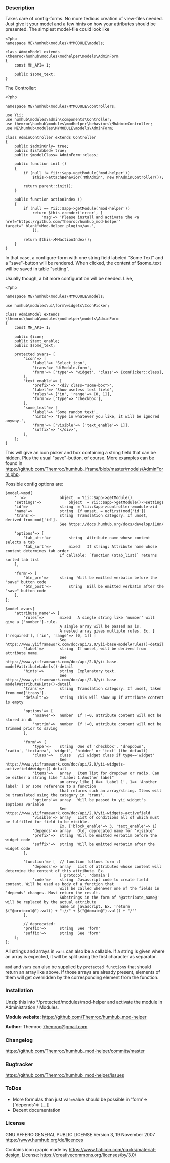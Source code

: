 ### Description
Takes care of config-forms. No more tedious creation of view-files
needed. Just give it your model and a few hints on how your attributes
should be presented. The simplest model-file could look like

	<?php
	namespace ME\humhub\modules\MYMODULE\models;

	class AdminModel extends \themroc\humhub\modules\modhelper\models\AdminForm
	{
		const MH_API= 1;

		public $some_text;
	}

The Controller:

	<?php

	namespace ME\humhub\modules\MYMODULE\controllers;

	use Yii;
	use humhub\modules\admin\components\Controller;
	use themroc\humhub\modules\modhelper\behaviors\MhAdminController;
	use ME\humhub\modules\MYMODULE\models\AdminForm;

	class AdminController extends Controller
	{
		public $adminOnly= true;
		public $isTabbed= true;
		public $modelClass= AdminForm::class;

		public function init ()
		{
			if (null != Yii::$app->getModule('mod-helper'))
				$this->attachBehavior('MhAdmin', new MhAdminController());

			return parent::init();
		}

		public function actionIndex ()
		{
			if (null == Yii::$app->getModule('mod-helper'))
				return $this->render('error', [
					'msg'=> 'Please install and activate the <a href="https://github.com/Themroc/humhub_mod-helper" target="_blank">Mod-Helper plugin</a>.',
				]);

			return $this->MHactionIndex();
		}
	}

In that case, a configure-form with one string field labeled "Some Text"
and a "save"-button will be rendered. When clicked, the content of
$some_text will be saved in table "setting".

Usually though, a bit more configuration will be needed. Like,

	<?php

	namespace ME\humhub\modules\MYMODULE\models;

	use humhub\modules\ui\form\widgets\IconPicker;

	class AdminModel extends \themroc\humhub\modules\modhelper\models\AdminForm
	{
		const MH_API= 1;

		public $icon;
		public $text_enable;
		public $some_text;

		protected $vars= [
			'icon'=> [
				'label'=> 'Select icon',
				'trans'=> 'UiModule.form',
				'form'=> ['type'=> 'widget', 'class'=> IconPicker::class],
			],
			'text_enable'=> [
				'prefix'=> '<div class="some-box">',
				'label'=> 'Show useless text field',
				'rules'=> ['in', 'range'=> [0, 1]],
				'form'=> ['type'=> 'checkbox'],
			],
			'some_text'=> [
				'label'=> 'Some random text',
				'hints'=> 'Type in whatever you like, it will be ignored anyway.',
				'form'=> ['visible'=> ['text_enable'=> 1]],
				'suffix'=> '</div>',
			],
		];
	}

This will give an icon picker and box containing a string field that can
be hidden. Plus the usual "save"-button, of course. More examples can be
found in https://github.com/Themroc/humhub_iframe/blob/master/models/AdminForm.php.

Possible config options are:

	$model->mod[
		'_'=>				object	= Yii::$app->getModule()
		'settings'=>			object	= Yii::$app->getModule()->settings
		'id'=>				string	= Yii::$app->controller->module->id
		'name'=>			string	If unset, = ucfirst(mod['id'])
		'trans'=>			string	Translation category. If unset, derived from mod['id'].
							See https://docs.humhub.org/docs/develop/i18n/

		'options'=> [
			'tab_attr'=>		string	Attribute name whose content selects a tab
			'tab_sort'=>		mixed	If string: Attribute name whose content determines tab order
							If callable: `function ($tab_list)` returns sorted tab list
		],

		'form'=> [
			'btn_pre'=>		string	Will be emitted verbatim before the "save" button code
			'btn_post'=>		string	Will be emitted verbatim after the "save" button code
		],
	];

	$model->vars[
		'attribute_name'=> [
			'rules'=>		mixed	A single string like 'number' will give a ['number']-rule.
							A single array will be passed as is.
							A nested array gives multiple rules. Ex. [ ['required'], ['in', 'range'=> [0, 1]] ]
							See https://www.yiiframework.com/doc/api/2.0/yii-base-model#rules()-detail
			'label'=>		string	If unset, will be derived from attribute name.
							See https://www.yiiframework.com/doc/api/2.0/yii-base-model#attributeLabels()-detail
			'hints'=>		string	Explanatory text.
							See https://www.yiiframework.com/doc/api/2.0/yii-base-model#attributeHints()-detail
			'trans'=>		string	Translation category. If unset, taken from mod['trans'].
			'default'=>		string	This will show up if attribute content is empty

			'options'=> [
				'nosave'=>	number	If !=0, attribute content will not be stored in db
				'notrim'=>	number	If !=0, attribute content will not be trimmed prior to saving
			],

			'form'=> [
				'type'=>	string	One of 'checkbox', 'dropdown', 'radio', 'textarea', 'widget', 'hidden' or 'text' (the default)
				'class'=>	class	yii widget class if type=='widget'
							See https://www.yiiframework.com/doc/api/2.0/yii-widgets-activefield#widget()-detail
				'items'=>	array	Item list for dropdown or radio. Can be either a string like ".Label 1.Another label"
							an array like [ 0=> 'Label 1', 1=> 'Another label' ] or some reference to a function
							that returns such an array/string. Items will be translated using the category in 'trans'.
				'options'=>	array	Will be passed to yii widget's $options variable
							See https://www.yiiframework.com/doc/api/2.0/yii-widgets-activefield
				'visible'=>	array	List of conditions all of which must be fulfilled for field to be visible.
							Ex. ['block_enable'=> 3, 'text_enable'=> 1]
				'depends'=>	array	Old, deprecated name for 'visible'
				'prefix'=>	string	Will be emitted verbatim before the widget code
				'suffix'=>	string	Will be emitted verbatim after the widget code
			],

			'function'=> [	// function follows form :)
				'depends'=>	array	List of attributes whose content will determine the content of this attribute. Ex.
							['protocol', 'domain']
				'code'=>	string	Javascript code to create field content. Will be used as body of a function that
							will be called whenever one of the fields in 'depends' changes. Must return the result.
							Substrings in the form of '@attribute_name@' will be replaced by the actual attribute
							name in javascript. Ex. 'return $("@protocol@").val() + "://" + $("@domain@").val() + "/"'
			],

			// deprecated:
			'prefix'=>		string	See 'form'
			'suffix'=>		string	See 'form'
		];
	];

All strings and arrays in `vars` can also be a callable. If a string is given
where an array is expected, it will be split using the first character as
separator.

`mod` and `vars` can also be supplied by `protected function`s that
should return an array like above. If those arrays are already present,
elements of them will get overridden by the corresponding element from
the function.

### Installation

Unzip this into */protected/modules/mod-helper and activate the
module in Administration / Modules.

__Module website:__ <https://github.com/Themroc/humhub_mod-helper>

__Author:__ Themroc <7hemroc@gmail.com>

### Changelog

<https://github.com/Themroc/humhub_mod-helper/commits/master>

### Bugtracker

<https://github.com/Themroc/humhub_mod-helper/issues>

### ToDos
- More formulas than just var=value should be possible in 'form'=> ['depends'=> [...]]
- Decent documentation

### License

GNU AFFERO GENERAL PUBLIC LICENSE
Version 3, 19 November 2007
https://www.humhub.org/de/licences

Contains icon grapic made by https://www.flaticon.com/packs/material-design,
License: https://creativecommons.org/licenses/by/3.0/
